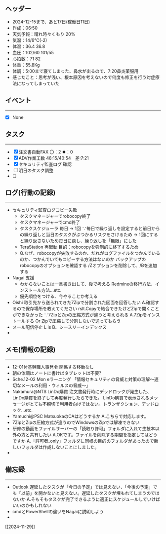## ヘッダー
- 2024-12-15まで、あと17日(稼働日11日)
- 作成：06:50
- 天気予報：晴れ時々くもり 20%
- 気温：14/6℃(-2)
- 体温：36.4 36.8
- 血圧：102/60 101/55
- 心拍数：71 82
- 体重：55.8Kg
- 体調：5:00まで寝てしまった、鼻水が出るので、7:20鼻炎薬服用
- 感じたこと：思考が浅い、根本原因を考えないので何度も修正を行う対症療法になってしまっていた

## イベント
***
- [x] None

## タスク
***
- [x] 注文書自動FAX 〇：2 ✖：0
- [x] ADV作業工数 48:15/40:54　差:7:21
- [x] セキュリティ監査ログ 確認
- [ ] 明日のタスク調整
- [ ] 

## ログ(行動の記録)
***
- セキュリティ監査ログコピー失敗
	- タスクマネージャーでrobocopy終了
	- タスクマネージャーでcmd終了
	- タスクスケジューラ 毎日 → 1回 ∵毎日で繰り返しを設定すると前日からの繰り返しと当日のタスクがぶつかるリスクをさけるため → 1回にすると繰り返さないため毎日に戻し、繰り返しを「無限」にした
	- TeraStation 再起動 目的：robocopyを強制的に終了するため
	- Q.なぜ、robocopyが失敗するのか、だれがログファイルをつかんでいるのか、つかんでいてもコピーする方法はないのか
	  バックアップのrobocopyのオプションを確認する /Zオプションを削除して、/Bを追加する
- Nagai 支援
  - わからないことは一旦書き出して、後で考える Redmineの移行方法、インストール方法...etc.
  - 優先順位をつける、今やることか考える
- Oishi 取引先から送られてきた7Zipで分割された図面を回答したい A.確認するので保存場所を教えてください rslt.Copyで結合できたけどZipで開くことができなかった ∵7ZipとZipの圧縮方式が違うと考えられる A.7Zipをインストールする Or Zipで圧縮して分割しないで送ってもらう
- メール配信停止 L is B、シースリーインデックス
- 

## メモ(情報の記録)
***
- 12-01付基幹職人事発令 関係する移動なし
- 朝の体調はノートに書けばタブレットは不要?
- Sche.12-02 Mon eラーニング 「情報セキュリティの脅威と対策の理解～適切なメールの利用・ウィルスの脅威～」
- Nakamura@NTS LinDo購買 注文書発行時にデッドロックが発生した、LinDo購買を終了して再度発行したらできた。
  LinDo購買で表示されるメッセージがとても不親切で利用者向けではない。トランザクション、デッドロック...etc.
- Yamuchi@PSC MatsuokaのCAはどうするか A.こちらで対応します。
- 7ZipとZipの圧縮方式が違うのでWindowsのZipでは解凍できない
- 研修の動画をファイルサーバーの「読取り許可」フォルダに入れて生技本以外の方と共有したい A.OKです。ファイルを削除する期間を指定してはどうですか A.「許可者_only」フォルダに同様の目的のフォルダがあったので新しいフォルダは作成しないことにしました。
- 

## 備忘録
***
- Outlook 遅延したタスクが「今日の予定」では見えない、「今後の予定」でも「以前」を開かないと見えない。遅延したタスクが埋もれてしまうのではないか
  A.そもそもタスクが完了できるように適正にスケジュールしていけばいいのかもしれない
- cmdとPowerShellの違いをNagaiに説明しよう
- 


[[2024-11-29]]

